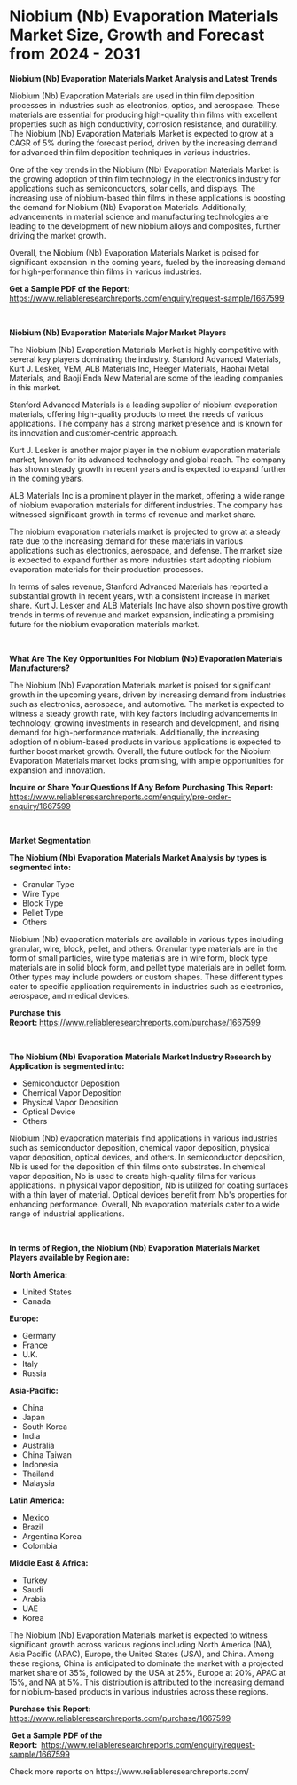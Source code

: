 <p><h1>Niobium (Nb) Evaporation Materials Market Size, Growth and Forecast from 2024 - 2031</h1></p><p><strong>Niobium (Nb) Evaporation Materials Market Analysis and Latest Trends</strong></p>
<p><p>Niobium (Nb) Evaporation Materials are used in thin film deposition processes in industries such as electronics, optics, and aerospace. These materials are essential for producing high-quality thin films with excellent properties such as high conductivity, corrosion resistance, and durability. The Niobium (Nb) Evaporation Materials Market is expected to grow at a CAGR of 5% during the forecast period, driven by the increasing demand for advanced thin film deposition techniques in various industries.</p><p>One of the key trends in the Niobium (Nb) Evaporation Materials Market is the growing adoption of thin film technology in the electronics industry for applications such as semiconductors, solar cells, and displays. The increasing use of niobium-based thin films in these applications is boosting the demand for Niobium (Nb) Evaporation Materials. Additionally, advancements in material science and manufacturing technologies are leading to the development of new niobium alloys and composites, further driving the market growth.</p><p>Overall, the Niobium (Nb) Evaporation Materials Market is poised for significant expansion in the coming years, fueled by the increasing demand for high-performance thin films in various industries.</p></p>
<p><strong>Get a Sample PDF of the Report:&nbsp;</strong> <a href="https://www.reliableresearchreports.com/enquiry/request-sample/1667599">https://www.reliableresearchreports.com/enquiry/request-sample/1667599</a></p>
<p>&nbsp;</p>
<p><strong>Niobium (Nb) Evaporation Materials Major Market Players</strong></p>
<p><p>The Niobium (Nb) Evaporation Materials Market is highly competitive with several key players dominating the industry. Stanford Advanced Materials, Kurt J. Lesker, VEM, ALB Materials Inc, Heeger Materials, Haohai Metal Materials, and Baoji Enda New Material are some of the leading companies in this market.</p><p>Stanford Advanced Materials is a leading supplier of niobium evaporation materials, offering high-quality products to meet the needs of various applications. The company has a strong market presence and is known for its innovation and customer-centric approach. </p><p>Kurt J. Lesker is another major player in the niobium evaporation materials market, known for its advanced technology and global reach. The company has shown steady growth in recent years and is expected to expand further in the coming years.</p><p>ALB Materials Inc is a prominent player in the market, offering a wide range of niobium evaporation materials for different industries. The company has witnessed significant growth in terms of revenue and market share.</p><p>The niobium evaporation materials market is projected to grow at a steady rate due to the increasing demand for these materials in various applications such as electronics, aerospace, and defense. The market size is expected to expand further as more industries start adopting niobium evaporation materials for their production processes.</p><p>In terms of sales revenue, Stanford Advanced Materials has reported a substantial growth in recent years, with a consistent increase in market share. Kurt J. Lesker and ALB Materials Inc have also shown positive growth trends in terms of revenue and market expansion, indicating a promising future for the niobium evaporation materials market.</p></p>
<p>&nbsp;</p>
<p><strong>What Are The Key Opportunities For Niobium (Nb) Evaporation Materials Manufacturers?</strong></p>
<p><p>The Niobium (Nb) Evaporation Materials market is poised for significant growth in the upcoming years, driven by increasing demand from industries such as electronics, aerospace, and automotive. The market is expected to witness a steady growth rate, with key factors including advancements in technology, growing investments in research and development, and rising demand for high-performance materials. Additionally, the increasing adoption of niobium-based products in various applications is expected to further boost market growth. Overall, the future outlook for the Niobium Evaporation Materials market looks promising, with ample opportunities for expansion and innovation.</p></p>
<p><strong>Inquire or Share Your Questions If Any Before Purchasing This Report:</strong> <a href="https://www.reliableresearchreports.com/enquiry/pre-order-enquiry/1667599">https://www.reliableresearchreports.com/enquiry/pre-order-enquiry/1667599</a></p>
<p>&nbsp;</p>
<p><strong>Market Segmentation</strong></p>
<p><strong>The Niobium (Nb) Evaporation Materials Market Analysis by types is segmented into:</strong></p>
<p><ul><li>Granular Type</li><li>Wire Type</li><li>Block Type</li><li>Pellet Type</li><li>Others</li></ul></p>
<p><p>Niobium (Nb) evaporation materials are available in various types including granular, wire, block, pellet, and others. Granular type materials are in the form of small particles, wire type materials are in wire form, block type materials are in solid block form, and pellet type materials are in pellet form. Other types may include powders or custom shapes. These different types cater to specific application requirements in industries such as electronics, aerospace, and medical devices.</p></p>
<p><strong>Purchase this Report:&nbsp;</strong><a href="https://www.reliableresearchreports.com/purchase/1667599">https://www.reliableresearchreports.com/purchase/1667599</a></p>
<p>&nbsp;</p>
<p><strong>The Niobium (Nb) Evaporation Materials Market Industry Research by Application is segmented into:</strong></p>
<p><ul><li>Semiconductor Deposition</li><li>Chemical Vapor Deposition</li><li>Physical Vapor Deposition</li><li>Optical Device</li><li>Others</li></ul></p>
<p><p>Niobium (Nb) evaporation materials find applications in various industries such as semiconductor deposition, chemical vapor deposition, physical vapor deposition, optical devices, and others. In semiconductor deposition, Nb is used for the deposition of thin films onto substrates. In chemical vapor deposition, Nb is used to create high-quality films for various applications. In physical vapor deposition, Nb is utilized for coating surfaces with a thin layer of material. Optical devices benefit from Nb's properties for enhancing performance. Overall, Nb evaporation materials cater to a wide range of industrial applications.</p></p>
<p>&nbsp;</p>
<p><strong>In terms of Region, the Niobium (Nb) Evaporation Materials Market Players available by Region are:</strong></p>
<p>
    <p> <strong> North America: </strong>
        <ul>
            <li>United States</li>
            <li>Canada</li>
        </ul>
        </p> 
    <p> <strong> Europe: </strong>
        <ul>
            <li>Germany</li>
            <li>France</li>
            <li>U.K.</li>
            <li>Italy</li>
            <li>Russia</li>
        </ul>
        </p> 
    <p> <strong> Asia-Pacific: </strong>
        <ul>
            <li>China</li>
            <li>Japan</li>
            <li>South Korea</li>
            <li>India</li>
            <li>Australia</li>
            <li>China Taiwan</li>
            <li>Indonesia</li>
            <li>Thailand</li>
            <li>Malaysia</li>
        </ul>
        </p> 
    <p> <strong> Latin America: </strong>
        <ul>
            <li>Mexico</li>
            <li>Brazil</li>
            <li>Argentina Korea</li>
            <li>Colombia</li>
        </ul>
        </p> 
    <p> <strong> Middle East & Africa: </strong>
        <ul>
            <li>Turkey</li>
            <li>Saudi</li>
            <li>Arabia</li>
            <li>UAE</li>
            <li>Korea</li>
        </ul>
    </p>
    </p>
<p><p>The Niobium (Nb) Evaporation Materials market is expected to witness significant growth across various regions including North America (NA), Asia Pacific (APAC), Europe, the United States (USA), and China. Among these regions, China is anticipated to dominate the market with a projected market share of 35%, followed by the USA at 25%, Europe at 20%, APAC at 15%, and NA at 5%. This distribution is attributed to the increasing demand for niobium-based products in various industries across these regions.</p></p>
<p><strong>Purchase this Report: </strong><a href="https://www.reliableresearchreports.com/purchase/1667599">https://www.reliableresearchreports.com/purchase/1667599</a></p>
<p>&nbsp;<strong>Get a Sample PDF of the Report:&nbsp;&nbsp;</strong><a href="https://www.reliableresearchreports.com/enquiry/request-sample/1667599">https://www.reliableresearchreports.com/enquiry/request-sample/1667599</a></p>
<p><strong></strong></p>
<p>Check more reports on https://www.reliableresearchreports.com/</p>